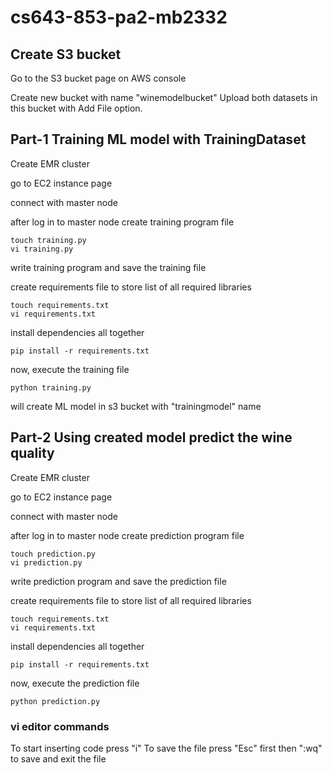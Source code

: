 # cs643-853-pa2-mb2332

## Create S3 bucket
Go to the S3 bucket page on AWS console

Create new bucket with name "winemodelbucket"
Upload both datasets in this bucket with Add File option.

## Part-1 Training ML model with TrainingDataset
Create EMR cluster

go to EC2 instance page

connect with master node

after log in to master node create training program file
```
touch training.py
vi training.py
```
write training program and save the training file

create requirements file to store list of all required libraries 
```
touch requirements.txt
vi requirements.txt
```

install dependencies all together
```
pip install -r requirements.txt
```

now, execute the training file
```
python training.py
```

will create ML model in s3 bucket with "trainingmodel" name

## Part-2 Using created model predict the wine quality
Create EMR cluster

go to EC2 instance page

connect with master node

after log in to master node create prediction program file
```
touch prediction.py
vi prediction.py
```
write prediction program and save the prediction file

create requirements file to store list of all required libraries 
```
touch requirements.txt
vi requirements.txt
```

install dependencies all together
```
pip install -r requirements.txt
```

now, execute the prediction file
```
python prediction.py
```

### vi editor commands
To start inserting code press "i"
To save the file press "Esc" first then ":wq" to save and exit the file